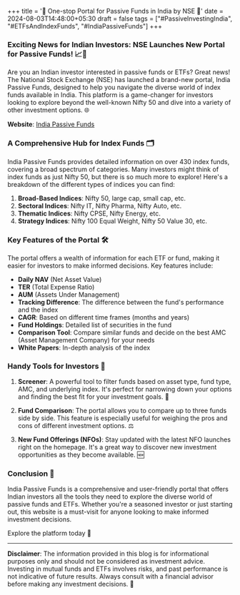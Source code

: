 +++
title = '🚀 One-stop Portal for Passive Funds in India by NSE 💸'
date = 2024-08-03T14:48:00+05:30
draft = false
tags = ["#PassiveInvestingIndia", "#ETFsAndIndexFunds", "#IndiaPassiveFunds"]
+++

### Exciting News for Indian Investors: NSE Launches New Portal for Passive Funds! 📈💼

Are you an Indian investor interested in passive funds or ETFs? Great news! The National Stock Exchange (NSE) has launched a brand-new portal, India Passive Funds, designed to help you navigate the diverse world of index funds available in India. This platform is a game-changer for investors looking to explore beyond the well-known Nifty 50 and dive into a variety of other investment options. 🌐

**Website**: [India Passive Funds](https://www.indiapassivefunds.com/)

### A Comprehensive Hub for Index Funds 🗂️

India Passive Funds provides detailed information on over 430 index funds, covering a broad spectrum of categories. Many investors might think of index funds as just Nifty 50, but there is so much more to explore! Here's a breakdown of the different types of indices you can find:

1. **Broad-Based Indices**: Nifty 50, large cap, small cap, etc. 
2. **Sectoral Indices**: Nifty IT, Nifty Pharma, Nifty Auto, etc. 
3. **Thematic Indices**: Nifty CPSE, Nifty Energy, etc. 
4. **Strategy Indices**: Nifty 100 Equal Weight, Nifty 50 Value 30, etc. 

### Key Features of the Portal 🛠️

The portal offers a wealth of information for each ETF or fund, making it easier for investors to make informed decisions. Key features include:

- **Daily NAV** (Net Asset Value) 
- **TER** (Total Expense Ratio) 
- **AUM** (Assets Under Management) 
- **Tracking Difference**: The difference between the fund's performance and the index 
- **CAGR**: Based on different time frames (months and years) 
- **Fund Holdings**: Detailed list of securities in the fund 
- **Comparison Tool**: Compare similar funds and decide on the best AMC (Asset Management Company) for your needs 
- **White Papers**: In-depth analysis of the index 

### Handy Tools for Investors 🧰

1. **Screener**: A powerful tool to filter funds based on asset type, fund type, AMC, and underlying index. It's perfect for narrowing down your options and finding the best fit for your investment goals. 🔧

2. **Fund Comparison**: The portal allows you to compare up to three funds side by side. This feature is especially useful for weighing the pros and cons of different investment options. ⚖️

3. **New Fund Offerings (NFOs)**: Stay updated with the latest NFO launches right on the homepage. It's a great way to discover new investment opportunities as they become available. 🆕

### Conclusion 🎉

India Passive Funds is a comprehensive and user-friendly portal that offers Indian investors all the tools they need to explore the diverse world of passive funds and ETFs. Whether you're a seasoned investor or just starting out, this website is a must-visit for anyone looking to make informed investment decisions.

Explore the platform today  🚀

---

**Disclaimer**: The information provided in this blog is for informational purposes only and should not be considered as investment advice. Investing in mutual funds and ETFs involves risks, and past performance is not indicative of future results. Always consult with a financial advisor before making any investment decisions. 📢